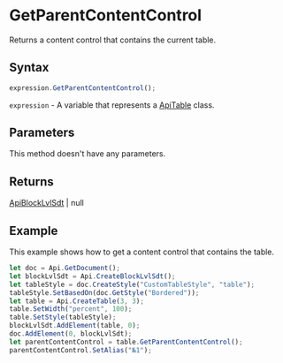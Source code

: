 # GetParentContentControl

Returns a content control that contains the current table.

## Syntax

```javascript
expression.GetParentContentControl();
```

`expression` - A variable that represents a [ApiTable](../ApiTable.md) class.

## Parameters

This method doesn't have any parameters.

## Returns

[ApiBlockLvlSdt](../../ApiBlockLvlSdt/ApiBlockLvlSdt.md) \| null

## Example

This example shows how to get a content control that contains the table.

```javascript editor-
let doc = Api.GetDocument();
let blockLvlSdt = Api.CreateBlockLvlSdt();
let tableStyle = doc.CreateStyle("CustomTableStyle", "table");
tableStyle.SetBasedOn(doc.GetStyle("Bordered"));
let table = Api.CreateTable(3, 3);
table.SetWidth("percent", 100);
table.SetStyle(tableStyle);
blockLvlSdt.AddElement(table, 0);
doc.AddElement(0, blockLvlSdt);
let parentContentControl = table.GetParentContentControl();
parentContentControl.SetAlias("№1");
```
